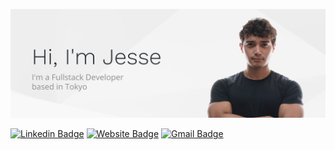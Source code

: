 ![Header image](https://github.com/alvara/alvara/blob/master/github-banner.png)

[![Linkedin Badge](https://img.shields.io/badge/-JesseAlvarado-blue?style=flat-square&logo=Linkedin&logoColor=white&link=https://www.linkedin.com/in/jesse-alvarado/)](https://www.linkedin.com/in/jesse-alvarado/)
[![Website Badge](https://img.shields.io/badge/-portfolio-site-e34f26?style=flat-square&logo=HTML5&logoColor=white&link=https://jessealvarado.com/)](https://jessealvarado.com/)
[![Gmail Badge](https://img.shields.io/badge/-contact@jessealvarado.com-d14836?style=flat-square&logo=Gmail&logoColor=white&link=mailto:contact@jessealvarado.com)](mailto:contact@jessealvarado.com)
